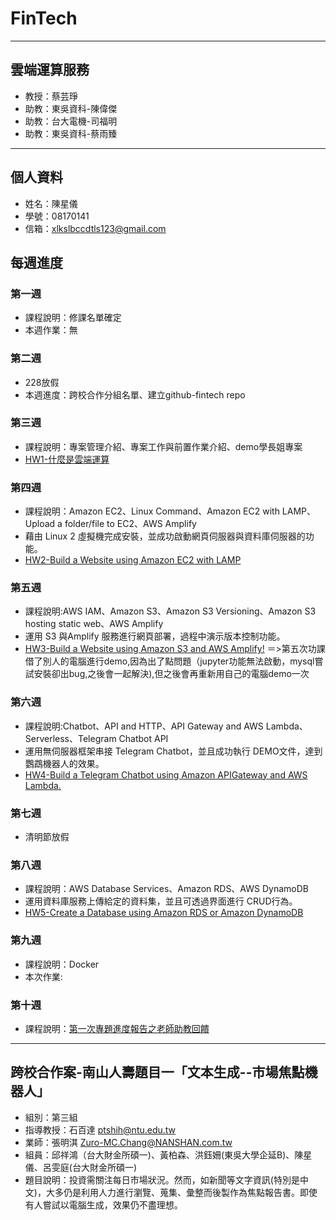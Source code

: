 # FinTech

  ---
  ## 雲端運算服務
   * 教授：蔡芸琤
   * 助教：東吳資科-陳偉傑
   * 助教：台大電機-司福明
   * 助教：東吳資科-蔡雨臻

  ---
  ## 個人資料
  * 姓名：陳星儀
  * 學號：08170141
  * 信箱：xlkslbccdtls123@gmail.com

  ## 每週進度
  ### 第一週
   * 課程說明：修課名單確定
   * 本週作業：無
  ### 第二週
   * 228放假
   * 本週進度：跨校合作分組名單、建立github-fintech repo
  ### 第三週
   * 課程說明：專案管理介紹、專案工作與前置作業介紹、demo學長姐專案
   * [HW1-什麼是雲端運算](https://github.com/hsingyichen/FinTech/blob/main/HW1/cloudcomputing.md)
  ### 第四週
   * 課程說明：Amazon EC2、Linux Command、Amazon EC2 with LAMP、Upload a folder/file to EC2、AWS Amplify
   * 藉由 Linux 2 虛擬機完成安裝，並成功啟動網頁伺服器與資料庫伺服器的功能。
   * [HW2-Build a Website using Amazon EC2 with LAMP](https://www.youtube.com/watch?v=v7lfZeK3Sik)
  ### 第五週
   * 課程說明:AWS IAM、Amazon S3、Amazon S3 Versioning、Amazon S3 hosting static web、AWS Amplify
   * 運用 S3 與Amplify 服務進行網頁部署，過程中演示版本控制功能。
   * [HW3-Build a Website using Amazon S3 and AWS Amplify!](https://www.youtube.com/watch?v=q-v2G2_7sS4)
      ＝>第五次功課借了別人的電腦進行demo,因為出了點問題（jupyter功能無法啟動，mysql嘗試安裝卻出bug,之後會一起解決),但之後會再重新用自己的電腦demo一次

  ### 第六週
  * 課程說明:Chatbot、API and HTTP、API Gateway and AWS Lambda、Serverless、Telegram Chatbot API
  * 運用無伺服器框架串接 Telegram Chatbot，並且成功執行 DEMO文件，達到鸚鵡機器人的效果。
  * [HW4-Build a Telegram Chatbot using Amazon APIGateway and AWS Lambda.](https://youtu.be/SZGgQldmZvI)

  ### 第七週
  * 清明節放假

  ### 第八週
  * 課程說明：AWS Database Services、Amazon RDS、AWS DynamoDB
  * 運用資料庫服務上傳給定的資料集，並且可透過界面進行 CRUD行為。
  * [HW5-Create a Database using Amazon RDS or Amazon DynamoDB](https://www.youtube.com/watch?v=-kA4WgqJ6jU)

  ### 第九週
  * 課程說明：Docker
  * 本次作業:

  ### 第十週
  * 課程說明：[第一次專題進度報告之老師助教回饋](https://drive.google.com/file/d/156ahy2ZjOEyuM6gjxrwC_DkQCxI4hmgo/view?usp=sharing)


---
## 跨校合作案-南山人壽題目一「文本生成--市場焦點機器人」
   * 組別：第三組
   * 指導教授：石百達 ptshih@ntu.edu.tw
   * 業師：張明淇 Zuro-MC.Chang@NANSHAN.com.tw
   * 組員：邱祥鴻（台大財金所碩一)、黃柏森、洪鈺姍(東吳大學企延B)、陳星儀、呂雯庭(台大財金所碩一)
   * 題目說明：投資需關注每日市場狀況。然而，如新聞等文字資訊(特別是中文)，大多仍是利用人力進行瀏覽、蒐集、彙整而後製作為焦點報告書。即使有人嘗試以電腦生成，效果仍不盡理想。

